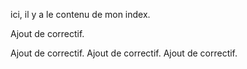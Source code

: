 ici, il y a le contenu de mon index.

Ajout de correctif.

Ajout de correctif.
Ajout de correctif.
Ajout de correctif.
